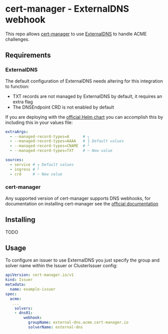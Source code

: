 # cert-manager - ExternalDNS webhook

This repo allows [cert-manager](https://github.com/cert-manager/cert-manager) to use [ExternalDNS](https://github.com/kubernetes-sigs/external-dns) to handle ACME challenges. 

## Requirements 

### ExternalDNS

The default configuration of ExternalDNS needs altering for this integration to function:
- TXT records are not managed by ExternalDNS by default, it requires an extra flag 
- The DNSEndpoint CRD is not enabled by default 

If you are deploying with the [official Helm chart](https://artifacthub.io/packages/helm/external-dns/external-dns) you can accomplish this by including this in your values file:

```yaml
extraArgs: 
  - --managed-record-types=A      # ┐
  - --managed-record-types=AAAA   # ├ Default values
  - --managed-record-types=CNAME  # ┘
  - --managed-record-types=TXT    # ─ New value

sources:
  - service # ┬ Default values
  - ingress # ┘
  - crd     # ─ New value
```

### cert-manager

Any supported version of cert-manager supports DNS webhooks, for documentation on installing cert-manager see the [official documentation](https://cert-manager.io/docs/installation/)

## Installing

TODO

## Usage

To configure an issuer to use ExternalDNS you just specify the group and solver name within the Issuer or ClusterIssuer config:

```yaml
apiVersion: cert-manager.io/v1
kind: Issuer
metadata:
  name: example-issuer
spec:
  acme:
   ...
    solvers:
    - dns01:
        webhook:
          groupName: external-dns.acme.cert-manager.io
          solverName: external-dns
```